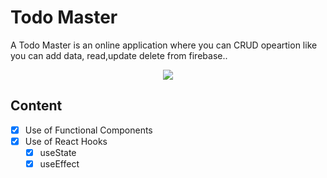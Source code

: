 
# Todo Master 
A Todo Master is an online application where you can CRUD opeartion like you can add data, read,update delete from firebase.. 

<p align="center">
  <img src="./todoapp.PNG.PNG"/>
</p>


## Content
- [X] Use of Functional Components
- [X] Use of React Hooks
    - [X] useState
    - [X] useEffect
